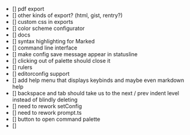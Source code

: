 - [] pdf export
- [] other kinds of export? (html, gist, rentry?)
- [] custom css in exports
- [] color scheme configurator
- [] docs
- [] syntax highlighting for Marked
- [] command line interface
- [] make config save message appear in statusline
- [] clicking out of palette should close it
- [] rulers
- [] editorconfig support
- [] add help menu that displays keybinds and maybe even markdown help
- [] backspace and tab should take us to the next / prev indent level instead of
  blindly deleting
- [] need to rework setConfig
- [] need to rework prompt.ts
- [] button to open command palette
- [] 